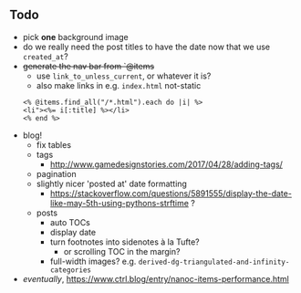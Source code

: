 ## Todo

- pick **one** background image
- do we really need the post titles to have the date now that we use `created_at`?
- ~~generate the nav bar from `@items~~
    + use `link_to_unless_current`, or whatever it is?
    + also make links in e.g. `index.html` not-static
    ```
    <% @items.find_all("/*.html").each do |i| %>
    <li"><%= i[:title] %></li>
    <% end %>
    ```
- blog!
    + fix tables
    + tags
        * http://www.gamedesignstories.com/2017/04/28/adding-tags/
    + pagination
    + slightly nicer 'posted at' date formatting
        * https://stackoverflow.com/questions/5891555/display-the-date-like-may-5th-using-pythons-strftime ?
    + posts
        * auto TOCs
        * display date
        * turn footnotes into sidenotes à la Tufte?
            - or scrolling TOC in the margin?
        * full-width images? e.g. `derived-dg-triangulated-and-infinity-categories`
- _eventually_, https://www.ctrl.blog/entry/nanoc-items-performance.html
